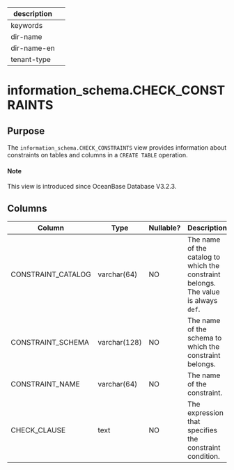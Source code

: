 |description||
|---|---|
|keywords||
|dir-name||
|dir-name-en||
|tenant-type| |

# information_schema.CHECK_CONSTRAINTS

## Purpose

The `information_schema.CHECK_CONSTRAINTS` view provides information about constraints on tables and columns in a `CREATE TABLE` operation.

<main id="notice" type='explain'>
  <h4>Note</h4>
  <p>This view is introduced since OceanBase Database V3.2.3. </p>
</main>

## Columns

| Column | Type | Nullable? | Description |
|--------------------|---------------|------------|-----------------------|
| CONSTRAINT_CATALOG | varchar(64) | NO | The name of the catalog to which the constraint belongs. The value is always `def`. |
| CONSTRAINT_SCHEMA | varchar(128) | NO | The name of the schema to which the constraint belongs. |
| CONSTRAINT_NAME | varchar(64) | NO | The name of the constraint. |
| CHECK_CLAUSE | text | NO | The expression that specifies the constraint condition. |
